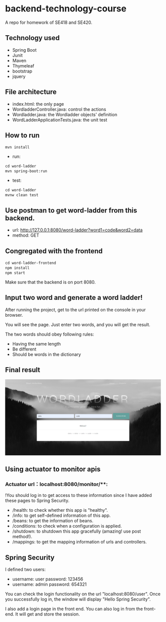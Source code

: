 # backend-technology-course
A repo for homework of SE418 and SE420.

## Technology used
- Spring Boot
- Junit
- Maven
- Thymeleaf
- bootstrap
- jquery

## File architecture
- index.html: the only page
- WordladderController.java: control the actions
- Wordladder.java: the Wordladder objects' definition
- WordLadderApplicationTests.java: the unit test

## How to run
```
mvn install
```

- run: 
```
cd word-ladder
mvn spring-boot:run
```
- test:
```
cd word-ladder
mvnw clean test
```

## Use postman to get word-ladder from this backend.

- url: http://127.0.0.1:8080/word-ladder?word1=code&word2=data
- method: GET

## Congregated with the frontend

```
cd word-ladder-frontend
npm install
npm start
```

Make sure that the backend is on port 8080.

## Input two word and generate a word ladder!

After running the project, get to the url printed on the console in your browser.

You will see the page. Just enter two words, and you will get the result.

The two words should obey following rules:

- Having the same length
- Be different
- Should be words in the dictionary

## Final result
![result](./src/main/resources/static/img/result.png)



## Using actuator to monitor apis

### Actuator url：localhost:8080/monitor/**:

!You should log in to get access to these information since I have added these pages to Spring Security.

- /health: to check whether this app is "healthy".
- /info: to get self-defined information of this app.
- /beans: to get the information of beans.
- /conditions: to check when a configuration is applied.
- /shutdown: to shutdown this app gracefully (amazing! use post method!).
- /mappings: to get the mapping information of urls and controllers. 



## Spring Security

I defined two users:

- username: user 	password: 123456
- username: admin     password: 654321

You can check the login functionality on the url "localhost:8080/user". Once you successfully log in, the window will display "Hello Spring Security".

I also add a login page in the front end. You can also log in from the front-end. It will get and store the session.

